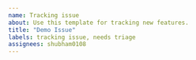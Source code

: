 ```yaml
---
name: Tracking issue
about: Use this template for tracking new features.
title: "Demo Issue"
labels: tracking issue, needs triage
assignees: shubham0108
---
```

